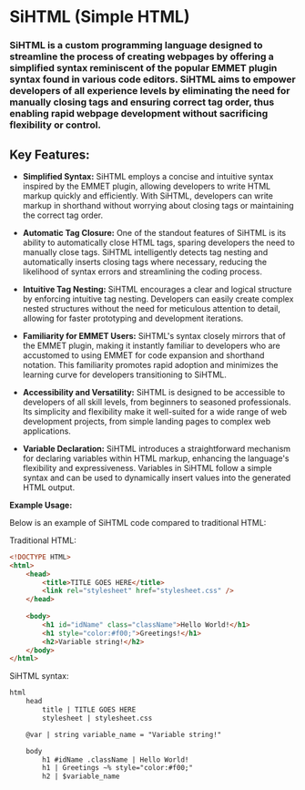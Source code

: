 
# SiHTML (Simple HTML)

### SiHTML is a custom programming language designed to streamline the process of creating webpages by offering a simplified syntax reminiscent of the popular EMMET plugin syntax found in various code editors. SiHTML aims to empower developers of all experience levels by eliminating the need for manually closing tags and ensuring correct tag order, thus enabling rapid webpage development without sacrificing flexibility or control.


## Key Features:
- **Simplified Syntax:** SiHTML employs a concise and intuitive syntax inspired by the EMMET plugin, allowing developers to write HTML markup quickly and efficiently. With SiHTML, developers can write markup in shorthand without worrying about closing tags or maintaining the correct tag order.

- **Automatic Tag Closure:** One of the standout features of SiHTML is its ability to automatically close HTML tags, sparing developers the need to manually close tags. SiHTML intelligently detects tag nesting and automatically inserts closing tags where necessary, reducing the likelihood of syntax errors and streamlining the coding process.

- **Intuitive Tag Nesting:** SiHTML encourages a clear and logical structure by enforcing intuitive tag nesting. Developers can easily create complex nested structures without the need for meticulous attention to detail, allowing for faster prototyping and development iterations.

- **Familiarity for EMMET Users:** SiHTML's syntax closely mirrors that of the EMMET plugin, making it instantly familiar to developers who are accustomed to using EMMET for code expansion and shorthand notation. This familiarity promotes rapid adoption and minimizes the learning curve for developers transitioning to SiHTML.

- **Accessibility and Versatility:** SiHTML is designed to be accessible to developers of all skill levels, from beginners to seasoned professionals. Its simplicity and flexibility make it well-suited for a wide range of web development projects, from simple landing pages to complex web applications.

- **Variable Declaration:** SiHTML introduces a straightforward mechanism for declaring variables within HTML markup, enhancing the language's flexibility and expressiveness. Variables in SiHTML follow a simple syntax and can be used to dynamically insert values into the generated HTML output. 

**Example Usage:**

Below is an example of SiHTML code compared to traditional HTML:

Traditional HTML:
```html
<!DOCTYPE HTML>
<html>
	<head>
		<title>TITLE GOES HERE</title>
		<link rel="stylesheet" href="stylesheet.css" />
	</head>
	
	<body>
		<h1 id="idName" class="className">Hello World!</h1>
		<h1 style="color:#f00;">Greetings!</h1>
		<h2>Variable string!</h2>
	</body>
</html>
```

SiHTML syntax:
```html
html
	head
		title | TITLE GOES HERE
		stylesheet | stylesheet.css

	@var | string variable_name = "Variable string!"

	body
		h1 #idName .className | Hello World!
		h1 | Greetings ~% style="color:#f00;"
		h2 | $variable_name
```
